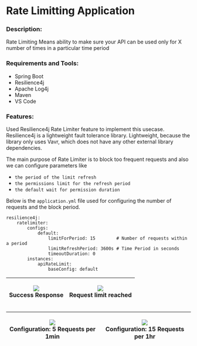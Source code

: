 # Rate Limitting Application 

### Description:

Rate Limiting Means ability to make sure your API can be used only for X number of times in a particular time period

### Requirements and Tools:

- Spring Boot
- Resilience4j     
- Apache Log4j
- Maven      
- VS Code

### Features:

Used Resilience4j Rate Limiter feature to implement this usecase. Resilience4j is a lightweight fault tolerance library. Lightweight, because the library only uses Vavr, which does not have any other external library dependencies.

The main purpose of Rate Limiter is to block too frequent requests and also we can configure parameters like 
- `the period of the limit refresh`
- `the permissions limit for the refresh period`
- `the default wait for permission duration`

Below is the `application.yml` file used for configuring the number of requests and the block period.

```
resilience4j:
    ratelimiter:
        configs:
            default:
                limitForPeriod: 15        # Number of requests within a period
                limitRefreshPeriod: 3600s # Time Period in seconds
                timeoutDuration: 0
        instances:
            apiRateLimit:
                baseConfig: default 
```


| <p align="center"><img src="https://user-images.githubusercontent.com/37957322/120439607-54cf7d80-c3a0-11eb-8780-6b3f1ed21949.png"/><br/>Success Response</p> |<p align="center"><img src="https://user-images.githubusercontent.com/37957322/120439614-56994100-c3a0-11eb-9f9c-54ccc70f02ad.png"/><br/>Request limit reached</p> | 
|--|--|
                

| <p align="center"><img src="https://user-images.githubusercontent.com/37957322/120439899-aa0b8f00-c3a0-11eb-99ba-b72e0c182bc9.png"/><br/>Configuration: 5 Requests per 1min</p> |<p align="center"><img src="https://user-images.githubusercontent.com/37957322/120439907-abd55280-c3a0-11eb-9380-4a29d2b6629b.png"/><br/>Configuration: 15 Requests per 1hr</p> | 
|--|--|

